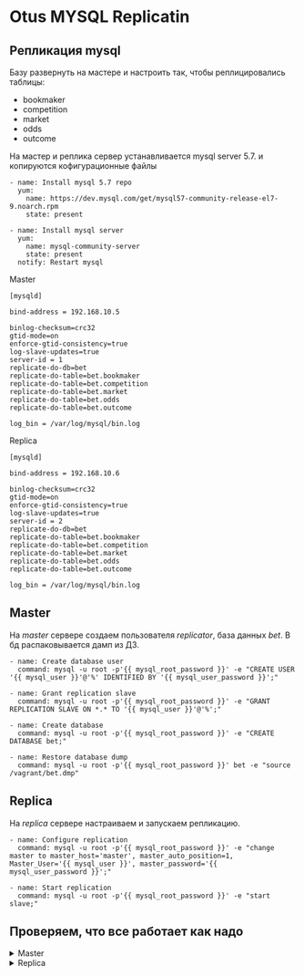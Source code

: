 # Otus MYSQL Replicatin

## Репликация mysql

Базу развернуть на мастере и настроить так, чтобы реплицировались таблицы:
* bookmaker
* competition
* market
* odds
* outcome

На мастер и реплика сервер устанавливается mysql server 5.7. и копируются кофигурационные файлы

```
- name: Install mysql 5.7 repo
  yum:
    name: https://dev.mysql.com/get/mysql57-community-release-el7-9.noarch.rpm
    state: present

- name: Install mysql server
  yum: 
    name: mysql-community-server
    state: present
  notify: Restart mysql
```

Master
```
[mysqld]

bind-address = 192.168.10.5

binlog-checksum=crc32
gtid-mode=on
enforce-gtid-consistency=true
log-slave-updates=true
server-id = 1
replicate-do-db=bet
replicate-do-table=bet.bookmaker
replicate-do-table=bet.competition
replicate-do-table=bet.market
replicate-do-table=bet.odds
replicate-do-table=bet.outcome

log_bin = /var/log/mysql/bin.log
```

Replica
```
[mysqld]

bind-address = 192.168.10.6

binlog-checksum=crc32
gtid-mode=on
enforce-gtid-consistency=true
log-slave-updates=true
server-id = 2
replicate-do-db=bet
replicate-do-table=bet.bookmaker
replicate-do-table=bet.competition
replicate-do-table=bet.market
replicate-do-table=bet.odds
replicate-do-table=bet.outcome

log_bin = /var/log/mysql/bin.log
```

## Master

На *master* сервере создаем пользователя *replicator*, база данных *bet*. В бд распаковывается дамп из ДЗ.

```
- name: Create database user
  command: mysql -u root -p'{{ mysql_root_password }}' -e "CREATE USER '{{ mysql_user }}'@'%' IDENTIFIED BY '{{ mysql_user_password }}';"

- name: Grant replication slave 
  command: mysql -u root -p'{{ mysql_root_password }}' -e "GRANT REPLICATION SLAVE ON *.* TO '{{ mysql_user }}'@'%';"

- name: Create database
  command: mysql -u root -p'{{ mysql_root_password }}' -e "CREATE DATABASE bet;"

- name: Restore database dump
  command: mysql -u root -p'{{ mysql_root_password }}' bet -e "source /vagrant/bet.dmp"
```

## Replica

На *replica* сервере настраиваем и запускаем репликацию.
```
- name: Configure replication
  command: mysql -u root -p'{{ mysql_root_password }}' -e "change master to master_host='master', master_auto_position=1, Master_User='{{ mysql_user }}', master_password='{{ mysql_user_password }}';"

- name: Start replication
  command: mysql -u root -p'{{ mysql_root_password }}' -e "start slave;"
```


## Проверяем, что все работает как надо

<details>
<summary>Master</summary>

```
mysql> select * from bookmaker;
+----+----------------+
| id | bookmaker_name |
+----+----------------+
|  4 | betway         |
|  5 | bwin           |
|  6 | ladbrokes      |
|  3 | unibet         |
+----+----------------+
4 rows in set (0.00 sec)

mysql> INSERT INTO bookmaker (id,bookmaker_name) VALUES(1,'bets_are_bad');
Query OK, 1 row affected (0.00 sec)
```
</details>

<details>
<summary>Replica</summary>


```
[vagrant@replica ~]$ mysql -u root -p'Root-#qwe!123'
mysql: [Warning] Using a password on the command line interface can be insecure.
Welcome to the MySQL monitor.  Commands end with ; or \g.
Your MySQL connection id is 6
Server version: 5.7.36-log MySQL Community Server (GPL)

Copyright (c) 2000, 2021, Oracle and/or its affiliates.

Oracle is a registered trademark of Oracle Corporation and/or its
affiliates. Other names may be trademarks of their respective
owners.

Type 'help;' or '\h' for help. Type '\c' to clear the current input statement.

mysql> show databases;
+--------------------+
| Database           |
+--------------------+
| information_schema |
| bet                |
| mysql              |
| performance_schema |
| sys                |
+--------------------+
5 rows in set (0.01 sec)

mysql> use bet;
Reading table information for completion of table and column names
You can turn off this feature to get a quicker startup with -A

Database changed
mysql> show tables;
+---------------+
| Tables_in_bet |
+---------------+
| bookmaker     |
| competition   |
| market        |
| odds          |
| outcome       |
+---------------+
5 rows in set (0.00 sec)
mysql> select * from bookmaker;
+----+----------------+
| id | bookmaker_name |
+----+----------------+
|  1 | bets_are_bad   |
|  4 | betway         |
|  5 | bwin           |
|  6 | ladbrokes      |
|  3 | unibet         |
+----+----------------+
5 rows in set (0.00 sec)
```
</details>
